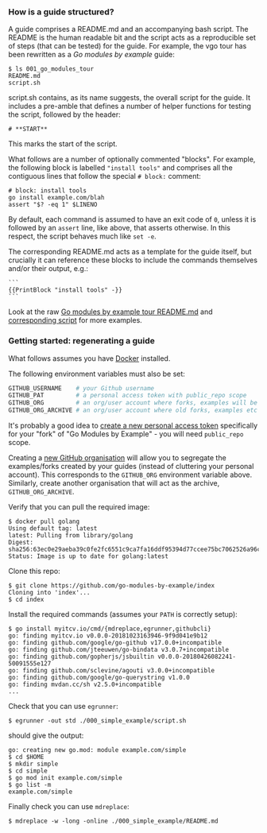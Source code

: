 ### How is a guide structured?

A guide comprises a README.md and an accompanying bash script. The README is the human readable bit and the script acts
as a reproducible set of steps (that can be tested) for the guide. For example, the vgo tour has been rewritten as a _Go
modules by example_ guide:

<!-- __TEMPLATE: ls 001_go_modules_tour
```
$ {{.Cmd}}
{{.Out -}}
```
-->
```
$ ls 001_go_modules_tour
README.md
script.sh
```
<!-- END -->

script.sh contains, as its name suggests, the overall script for the guide. It includes a pre-amble that defines a
number of helper functions for testing the script, followed by the header:

```
# **START**
```

This marks the start of the script.

What follows are a number of optionally commented "blocks". For example, the following block is labelled `"install tools"`
and comprises all the contiguous lines that follow the special `# block:` comment:

```
# block: install tools
go install example.com/blah
assert "$? -eq 1" $LINENO
```

By default, each command is assumed to have an exit code of `0`, unless it is followed by an `assert` line, like above,
that asserts otherwise. In this respect, the script behaves much like `set -e`.

The corresponding README.md acts as a template for the guide itself, but crucially it can reference these blocks to
include the commands themselves and/or their output, e.g.:

    ```
    {{PrintBlock "install tools" -}}
    ```

Look at the raw [Go modules by example tour README.md](https://raw.githubusercontent.com/go-modules-by-example/index/master/001_go_modules_tour/README.md)
and [corresponding script](https://github.com/go-modules-by-example/index/blob/master/001_go_modules_tour/script.sh) for more examples.

### Getting started: regenerating a guide

What follows assumes you have [Docker](https://docs.docker.com/install/) installed.

The following environment variables must also be set:

```bash
GITHUB_USERNAME    # your Github username
GITHUB_PAT         # a personal access token with public_repo scope
GITHUB_ORG         # an org/user account where forks, examples will be created
GITHUB_ORG_ARCHIVE # an org/user account where old forks, examples etc will be moved
```

It's probably a good idea to [create a new personal access token](https://github.com/settings/tokens/new) specifically
for your "fork" of "Go Modules by Example" - you will need `public_repo` scope.

Creating a [new GitHub organisation](https://github.com/organizations/new) will allow you to segregate the
examples/forks created by your guides (instead of cluttering your personal account). This corresponds to the
`GITHUB_ORG` environment variable above. Similarly, create another organisation that will act as the archive,
`GITHUB_ORG_ARCHIVE`.

<!-- __JSON: egrunner -df -v=/var/run/docker.sock:/var/run/docker.sock -df -v=/tmp:/tmp contributing.sh # LONG ONLINE

Verify that you can pull the required image:

```
{{PrintBlock "docker pull" -}}
```

Clone this repo:

```
{{PrintBlock "clone" -}}
```

Install the required commands (assumes your `PATH` is correctly setup):

```
{{PrintBlock "go install" | lineEllipsis 8 -}}
```

Check that you can use `egrunner`:

```
{{PrintBlockOut "echo egrun" -}}
```

should give the output:

```
{{PrintBlockOut "egrun" -}}
```

Finally check you can use `mdreplace`:

```
{{PrintBlock "mdrun" -}}
```

-->

Verify that you can pull the required image:

```
$ docker pull golang
Using default tag: latest
latest: Pulling from library/golang
Digest: sha256:63ec0e29aeba39c0fe2fc6551c9ca7fa16ddf95394d77ccee75bc7062526a96c
Status: Image is up to date for golang:latest
```

Clone this repo:

```
$ git clone https://github.com/go-modules-by-example/index
Cloning into 'index'...
$ cd index
```

Install the required commands (assumes your `PATH` is correctly setup):

```
$ go install myitcv.io/cmd/{mdreplace,egrunner,githubcli}
go: finding myitcv.io v0.0.0-20181023163946-9f9d041e9b12
go: finding github.com/google/go-github v17.0.0+incompatible
go: finding github.com/jteeuwen/go-bindata v3.0.7+incompatible
go: finding github.com/gopherjs/jsbuiltin v0.0.0-20180426082241-50091555e127
go: finding github.com/sclevine/agouti v3.0.0+incompatible
go: finding github.com/google/go-querystring v1.0.0
go: finding mvdan.cc/sh v2.5.0+incompatible
...
```

Check that you can use `egrunner`:

```
$ egrunner -out std ./000_simple_example/script.sh
```

should give the output:

```
go: creating new go.mod: module example.com/simple
$ cd $HOME
$ mkdir simple
$ cd simple
$ go mod init example.com/simple
$ go list -m
example.com/simple
```

Finally check you can use `mdreplace`:

```
$ mdreplace -w -long -online ./000_simple_example/README.md
```

<!-- END -->
